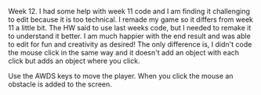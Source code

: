 Week 12. I had some help with week 11 code and I am finding it challenging to edit because it is too technical. I remade my game so it differs from week 11 a little bit. The HW said to use last weeks code, but I needed to remake it to understand it better. I am much happier with the end result and was able to edit for fun and creativity as desired! The only difference is, I didn't code the mouse click in the same way and it doesn't add an object with each click but adds an object where you click. 

 Use the AWDS keys to move the player. When you click the mouse an obstacle is added to the screen.